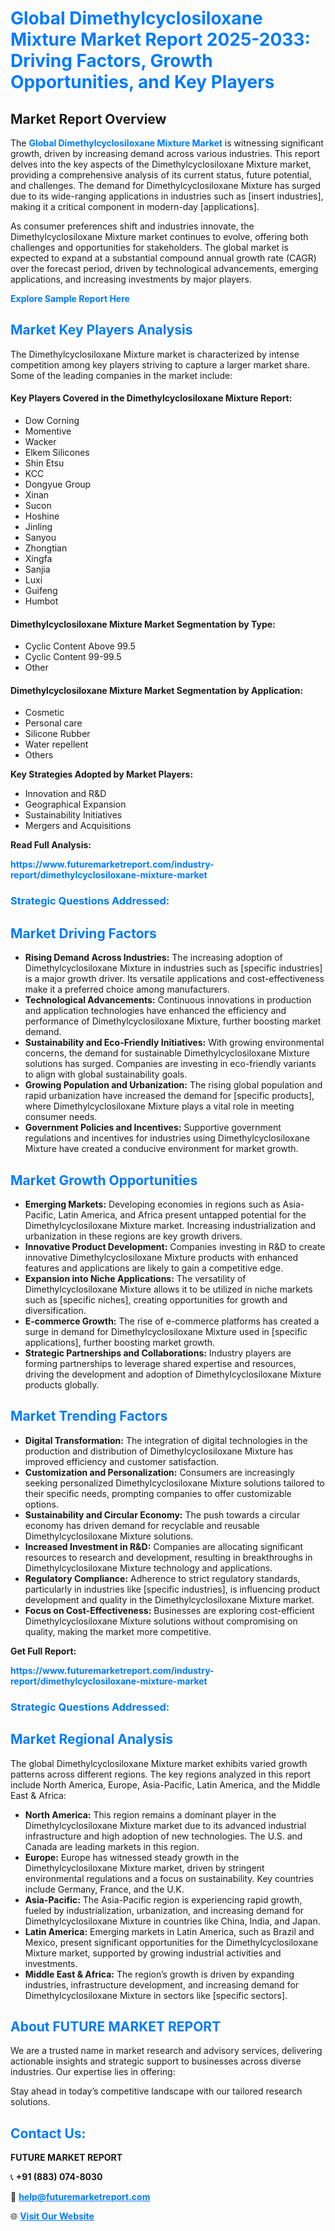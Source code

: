 <h1 style="color: #007BFF;">Global Dimethylcyclosiloxane Mixture Market Report 2025-2033: Driving Factors, Growth Opportunities, and Key Players</h1>

<section id="overview">
<h2>Market Report Overview</h2>
<p>The <a href="https://www.futuremarketreport.com/industry-report/dimethylcyclosiloxane-mixture-market" style="color: #007BFF; text-decoration: none;"><strong>Global Dimethylcyclosiloxane Mixture Market</strong></a> is witnessing significant growth, driven by increasing demand across various industries. This report delves into the key aspects of the Dimethylcyclosiloxane Mixture market, providing a comprehensive analysis of its current status, future potential, and challenges. The demand for Dimethylcyclosiloxane Mixture has surged due to its wide-ranging applications in industries such as [insert industries], making it a critical component in modern-day [applications].</p>
<p>As consumer preferences shift and industries innovate, the Dimethylcyclosiloxane Mixture market continues to evolve, offering both challenges and opportunities for stakeholders. The global market is expected to expand at a substantial compound annual growth rate (CAGR) over the forecast period, driven by technological advancements, emerging applications, and increasing investments by major players.</p>
</section>

<section id="overview">
<p><a href="https://www.futuremarketreport.com/request-sample/reportId=49109" style="color: #007BFF; text-decoration: none;"><strong>Explore Sample Report Here</strong></a></p>
</section>

<section id="key-players">
<h2 style="color: #007BFF;">Market Key Players Analysis</h2>
<p>The Dimethylcyclosiloxane Mixture market is characterized by intense competition among key players striving to capture a larger market share. Some of the leading companies in the market include:</p>
<h4>Key Players Covered in the Dimethylcyclosiloxane Mixture Report:</h4>
<ul><li>Dow Corning</li><li>Momentive</li><li>Wacker</li><li>Elkem Silicones</li><li>Shin Etsu</li><li>KCC</li><li>Dongyue Group</li><li>Xinan</li><li>Sucon</li><li>Hoshine</li><li>Jinling</li><li>Sanyou</li><li>Zhongtian</li><li>Xingfa</li><li>Sanjia</li><li>Luxi</li><li>Guifeng</li><li>Humbot</li></ul>
<h4>Dimethylcyclosiloxane Mixture Market Segmentation by Type:</h4>
<ul><li>Cyclic Content Above 99.5</li><li>Cyclic Content 99-99.5</li><li>Other</li></ul>

<h4>Dimethylcyclosiloxane Mixture Market Segmentation by Application:</h4>
<ul><li>Cosmetic</li><li>Personal care</li><li>Silicone Rubber</li><li>Water repellent</li><li>Others</li></ul>
<p><strong>Key Strategies Adopted by Market Players:</strong></p>
<ul>
<li>Innovation and R&D</li>
<li>Geographical Expansion</li>
<li>Sustainability Initiatives</li>
<li>Mergers and Acquisitions</li>
</ul>
</section>

<section>
<p><strong>Read Full Analysis: </strong></p><a href="https://www.futuremarketreport.com/industry-report/dimethylcyclosiloxane-mixture-market" style="color: #007BFF; text-decoration: none;"><strong>https://www.futuremarketreport.com/industry-report/dimethylcyclosiloxane-mixture-market</strong></a>
<h3 style="color: #007BFF;">Strategic Questions Addressed:</h3>
</section>

<section id="driving-factors">
<h2 style="color: #007BFF;">Market Driving Factors</h2>
<ul>
<li><strong>Rising Demand Across Industries:</strong> The increasing adoption of Dimethylcyclosiloxane Mixture in industries such as [specific industries] is a major growth driver. Its versatile applications and cost-effectiveness make it a preferred choice among manufacturers.</li>
<li><strong>Technological Advancements:</strong> Continuous innovations in production and application technologies have enhanced the efficiency and performance of Dimethylcyclosiloxane Mixture, further boosting market demand.</li>
<li><strong>Sustainability and Eco-Friendly Initiatives:</strong> With growing environmental concerns, the demand for sustainable Dimethylcyclosiloxane Mixture solutions has surged. Companies are investing in eco-friendly variants to align with global sustainability goals.</li>
<li><strong>Growing Population and Urbanization:</strong> The rising global population and rapid urbanization have increased the demand for [specific products], where Dimethylcyclosiloxane Mixture plays a vital role in meeting consumer needs.</li>
<li><strong>Government Policies and Incentives:</strong> Supportive government regulations and incentives for industries using Dimethylcyclosiloxane Mixture have created a conducive environment for market growth.</li>
</ul>
</section>

<section id="growth-opportunities">
<h2 style="color: #007BFF;">Market Growth Opportunities</h2>
<ul>
<li><strong>Emerging Markets:</strong> Developing economies in regions such as Asia-Pacific, Latin America, and Africa present untapped potential for the Dimethylcyclosiloxane Mixture market. Increasing industrialization and urbanization in these regions are key growth drivers.</li>
<li><strong>Innovative Product Development:</strong> Companies investing in R&D to create innovative Dimethylcyclosiloxane Mixture products with enhanced features and applications are likely to gain a competitive edge.</li>
<li><strong>Expansion into Niche Applications:</strong> The versatility of Dimethylcyclosiloxane Mixture allows it to be utilized in niche markets such as [specific niches], creating opportunities for growth and diversification.</li>
<li><strong>E-commerce Growth:</strong> The rise of e-commerce platforms has created a surge in demand for Dimethylcyclosiloxane Mixture used in [specific applications], further boosting market growth.</li>
<li><strong>Strategic Partnerships and Collaborations:</strong> Industry players are forming partnerships to leverage shared expertise and resources, driving the development and adoption of Dimethylcyclosiloxane Mixture products globally.</li>
</ul>
</section>

<section id="trending-factors">
<h2 style="color: #007BFF;">Market Trending Factors</h2>
<ul>
<li><strong>Digital Transformation:</strong> The integration of digital technologies in the production and distribution of Dimethylcyclosiloxane Mixture has improved efficiency and customer satisfaction.</li>
<li><strong>Customization and Personalization:</strong> Consumers are increasingly seeking personalized Dimethylcyclosiloxane Mixture solutions tailored to their specific needs, prompting companies to offer customizable options.</li>
<li><strong>Sustainability and Circular Economy:</strong> The push towards a circular economy has driven demand for recyclable and reusable Dimethylcyclosiloxane Mixture solutions.</li>
<li><strong>Increased Investment in R&D:</strong> Companies are allocating significant resources to research and development, resulting in breakthroughs in Dimethylcyclosiloxane Mixture technology and applications.</li>
<li><strong>Regulatory Compliance:</strong> Adherence to strict regulatory standards, particularly in industries like [specific industries], is influencing product development and quality in the Dimethylcyclosiloxane Mixture market.</li>
<li><strong>Focus on Cost-Effectiveness:</strong> Businesses are exploring cost-efficient Dimethylcyclosiloxane Mixture solutions without compromising on quality, making the market more competitive.</li>
</ul>
</section>

<section>
<p><strong>Get Full Report: </strong></p><a href="https://www.futuremarketreport.com/industry-report/dimethylcyclosiloxane-mixture-market" style="color: #007BFF; text-decoration: none;"><strong>https://www.futuremarketreport.com/industry-report/dimethylcyclosiloxane-mixture-market</strong></a>
<h3 style="color: #007BFF;">Strategic Questions Addressed:</h3>
</section>


<section id="regional-analysis">
<h2 style="color: #007BFF;">Market Regional Analysis</h2>
<p>The global Dimethylcyclosiloxane Mixture market exhibits varied growth patterns across different regions. The key regions analyzed in this report include North America, Europe, Asia-Pacific, Latin America, and the Middle East & Africa:</p>
<ul>
<li><strong>North America:</strong> This region remains a dominant player in the Dimethylcyclosiloxane Mixture market due to its advanced industrial infrastructure and high adoption of new technologies. The U.S. and Canada are leading markets in this region.</li>
<li><strong>Europe:</strong> Europe has witnessed steady growth in the Dimethylcyclosiloxane Mixture market, driven by stringent environmental regulations and a focus on sustainability. Key countries include Germany, France, and the U.K.</li>
<li><strong>Asia-Pacific:</strong> The Asia-Pacific region is experiencing rapid growth, fueled by industrialization, urbanization, and increasing demand for Dimethylcyclosiloxane Mixture in countries like China, India, and Japan.</li>
<li><strong>Latin America:</strong> Emerging markets in Latin America, such as Brazil and Mexico, present significant opportunities for the Dimethylcyclosiloxane Mixture market, supported by growing industrial activities and investments.</li>
<li><strong>Middle East & Africa:</strong> The region’s growth is driven by expanding industries, infrastructure development, and increasing demand for Dimethylcyclosiloxane Mixture in sectors like [specific sectors].</li>
</ul>
</section>

<footer>
<h2 style="color: #007BFF;">About FUTURE MARKET REPORT</h2>
<p>We are a trusted name in market research and advisory services, delivering actionable insights and strategic support to businesses across diverse industries. Our expertise lies in offering:</p>

<p>Stay ahead in today’s competitive landscape with our tailored research solutions.</p>

<h2 style="color: #007BFF;">Contact Us:</h2>
<p><strong>FUTURE MARKET REPORT</strong></p>
<p>📞 <strong>+91 (883) 074-8030</strong></p>
<p>📧 <strong><a href="mailto:help@futuremarketreport.com" style="color: #007BFF;">help@futuremarketreport.com</a></strong></p>
<p>🌐 <strong><a href="https://www.futuremarketreport.com/" style="color: #007BFF;">Visit Our Website</a></strong></p>
</footer>